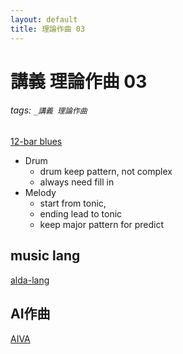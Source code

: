 ```yaml
---
layout: default
title: 理論作曲 03
---
```


# 講義 理論作曲 03

###### tags: `_講義 理論作曲`

[12-bar blues](
https://www.youtube.com/watch?v=WId0K_X0MHc)


* Drum
  * drum keep pattern, not complex
  * always need fill in
* Melody
  * start from tonic,
  * ending lead to tonic
  * keep major pattern for predict


## music lang
[alda-lang](https://www.youtube.com/watch?v=B_hjtacHM3A)


## AI作曲
[AIVA](https://www.youtube.com/channel/UCykVChITx5kqBoGkzfz8iZg)